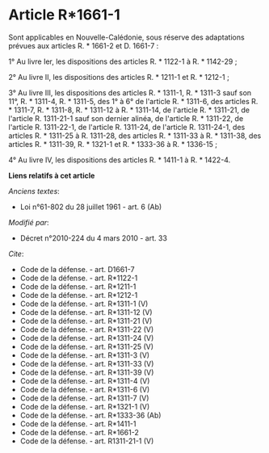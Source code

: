 # Article R*1661-1

Sont applicables en Nouvelle-Calédonie, sous réserve des adaptations prévues aux articles R. * 1661-2 et D. 1661-7 : 

1° Au livre Ier, les dispositions des articles R. * 1122-1 à R. * 1142-29 ; 

2° Au livre II, les dispositions des articles R. * 1211-1 et R. * 1212-1 ; 

3° Au livre III, les dispositions des articles R. * 1311-1, R. * 1311-3 sauf son 11°, R. * 1311-4, R. * 1311-5, des 1° à 6°
de l'article R. * 1311-6, des articles R. * 1311-7, R. * 1311-8, R. * 1311-12 à R. * 1311-14, de l'article R. * 1311-21, de
l'article R. 1311-21-1 sauf son dernier alinéa, de l'article R. * 1311-22, de l'article R. 1311-22-1, de l'article R.
1311-24, de l'article R. 1311-24-1, des articles R. * 1311-25 à R. 1311-28, des articles R. * 1311-33 à R. * 1311-38, des
articles R. * 1311-39, 
R. * 1321-1 et R. * 1333-36 à R. * 1336-15 ; 

4° Au livre IV, les dispositions des articles R. * 1411-1 à R. * 1422-4.

**Liens relatifs à cet article**

_Anciens textes_:

  - Loi n°61-802 du 28 juillet 1961 - art. 6 (Ab)

_Modifié par_:

  - Décret n°2010-224 du 4 mars 2010 - art. 33

_Cite_:

  - Code de la défense. - art. D1661-7
  - Code de la défense. - art. R*1122-1
  - Code de la défense. - art. R*1211-1
  - Code de la défense. - art. R*1212-1
  - Code de la défense. - art. R*1311-1 (V)
  - Code de la défense. - art. R*1311-12 (V)
  - Code de la défense. - art. R*1311-21 (V)
  - Code de la défense. - art. R*1311-22 (V)
  - Code de la défense. - art. R*1311-24 (V)
  - Code de la défense. - art. R*1311-25 (V)
  - Code de la défense. - art. R*1311-3 (V)
  - Code de la défense. - art. R*1311-33 (V)
  - Code de la défense. - art. R*1311-39 (V)
  - Code de la défense. - art. R*1311-4 (V)
  - Code de la défense. - art. R*1311-6 (V)
  - Code de la défense. - art. R*1311-7 (V)
  - Code de la défense. - art. R*1321-1 (V)
  - Code de la défense. - art. R*1333-36 (Ab)
  - Code de la défense. - art. R*1411-1
  - Code de la défense. - art. R*1661-2
  - Code de la défense. - art. R1311-21-1 (V)

